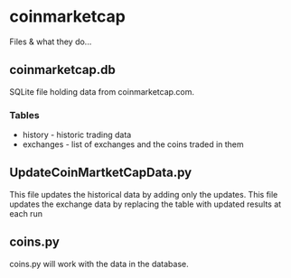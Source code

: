 # coinmarketcap
Files & what they do...

## coinmarketcap.db
SQLite file holding data from coinmarketcap.com.
### Tables
* history - historic trading data
* exchanges - list of exchanges and the coins traded in them

## UpdateCoinMartketCapData.py
This file updates the historical data by adding only the updates.
This file updates the exchange data by replacing the table with updated results at each run

## coins.py
coins.py will work with the data in the database. 
